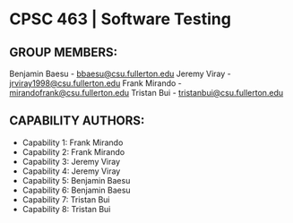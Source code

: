 # CPSC 463 | Software Testing

## GROUP MEMBERS:
Benjamin Baesu - bbaesu@csu.fullerton.edu
Jeremy Viray - jrviray1998@csu.fullerton.edu
Frank Mirando - mirandofrank@csu.fullerton.edu
Tristan Bui - tristanbui@csu.fullerton.edu

## CAPABILITY AUTHORS:
- Capability 1: Frank Mirando
- Capability 2: Frank Mirando
- Capability 3: Jeremy Viray
- Capability 4: Jeremy Viray
- Capability 5: Benjamin Baesu
- Capability 6: Benjamin Baesu
- Capability 7: Tristan Bui
- Capability 8: Tristan Bui